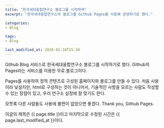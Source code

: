 ```yaml
---
title: "한국세대융합연구소 블로그를 시작하며"
excerpt: "한국세대융합연구소의 블로그를 Github Pages를 사용해 운영하기로 했다."

categories:
- Blog

tags:
- Blog

last_modified_at: 2020-02-10T15:30
---
```


Github Blog 서비스로 한국세대융합연구소 블로그를 시작하기로 했다.
Github의 Pages라는 서비스를 이용한 무료 블로그이다.

Pages를 사용하여 정적 콘텐츠로 구성된 홈페이지와 블로그를 만들 수 있다.
처음 사용이라 낯설지만, html로 구성하는 것이 아니어서, 기술적인 사항을 모르는 사람도 작성할 수 있는 장점이 있고, 우리 연구소 실정에 잘 맞기도 한다.

모쪼록 다른 사람들도 사용에 불편이 없었으면 좋겠다.
Thank you, Github Pages.

이글의 제목은 {{ page.title }}이고
마지막으로 수정된 시간은 {{ page.last_modified_at }}이다.	
